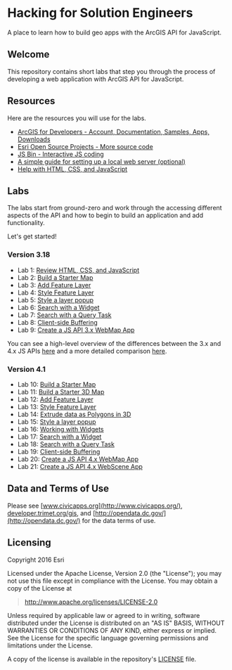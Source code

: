 # Hacking for Solution Engineers 

A place to learn how to build geo apps with the ArcGIS API for JavaScript.

## Welcome

This repository contains short labs that step you through the process of developing a web application with ArcGIS API for JavaScript. 


## Resources

Here are the resources you will use for the labs.

* [ArcGIS for Developers - Account, Documentation, Samples, Apps, Downloads](http://developers.arcgis.com)
* [Esri Open Source Projects - More source code](http://esri.github.io)
* [JS Bin - Interactive JS coding](http://jsbin.com)
* [A simple guide for setting up a local web server (optional)](https://gist.github.com/jgravois/5e73b56fa7756fd00b89)
* [Help with HTML, CSS, and JavaScript](http://w3schools.com)

## Labs

The labs start from ground-zero and work through the accessing different aspects of the API and how to begin to build an application and add functionality.

Let's get started!

### Version 3.18

* Lab 1:  [Review HTML, CSS, and JavaScript](./labs/review/lab1.md)
* Lab 2:  [Build a Starter Map](./labs/jsapi3/create_starter_map/lab.md)
* Lab 3:  [Add Feature Layer](./labs/jsapi3/add_feature_layer/lab.md)
* Lab 4:  [Style Feature Layer](./labs/jsapi3/style_feature_layer/lab.md)
* Lab 5:  [Style a layer popup](./labs/jsapi3/style_simple_popup/lab.md)
* Lab 6:  [Search with a Widget](./labs/jsapi3/search_with_widget/lab.md)
* Lab 7:  [Search with a Query Task](./labs/jsapi3/search_with_query_task/lab.md)
* Lab 8:  [Client-side Buffering](./labs/jsapi3/fixed_buffer_with_geometry_engine/lab.md)
* Lab 9:  [Create a JS API 3.x WebMap App](./labs/webmap_apps/create_jsapi3_app/lab.md)

You can see a high-level overview of the differences between the 3.x and 4.x JS APIs [here](https://developers.arcgis.com/javascript/latest/guide/choose-version/index.html) and a more detailed comparison [here](https://developers.arcgis.com/javascript/latest/guide/functionality-matrix/index.html).

### Version 4.1
 * Lab 10:  [Build a Starter Map](./labs/jsapi/create_starter_map/lab.md)
 * Lab 11:  [Build a Starter 3D Map](./labs/jsapi/create_starter_map_3d/lab.md)
 * Lab 12:  [Add Feature Layer](./labs/jsapi/add_feature_layer/lab.md)
 * Lab 13:  [Style Feature Layer](./labs/jsapi/style_feature_layer/lab.md)
 * Lab 14:  [Extrude data as Polygons in 3D](./labs/jsapi/extrude_polygon_3d/lab.md)
 * Lab 15:  [Style a layer popup](./labs/jsapi/style_simple_popup/lab.md)
 * Lab 16:  [Working with Widgets](./labs/jsapi/working_with_widgets/lab.md)
 * Lab 17:  [Search with a Widget](./labs/jsapi/search_with_widget/lab.md)
 * Lab 18:  [Search with a Query Task](./labs/jsapi/search_with_query_task/lab.md)
 * Lab 19:  [Client-side Buffering](./labs/jsapi/buffer_with_geometry_engine/lab.md)
 * Lab 20:  [Create a JS API 4.x WebMap App](./labs/webmap_apps/create_jsapi_app/lab.md)
 * Lab 21:  [Create a JS API 4.x WebScene App](./labs/webmap_apps/create_jsapi_scene_app/lab.md)
 
## Data and Terms of Use

Please see [www.civicapps.org](http://www.civicapps.org/), [developer.trimet.org/gis](developer.trimet.org/gis), and [http://opendata.dc.gov/](http://opendata.dc.gov/) for the data terms of use.

## Licensing
Copyright 2016 Esri

Licensed under the Apache License, Version 2.0 (the "License");
you may not use this file except in compliance with the License.
You may obtain a copy of the License at

> http://www.apache.org/licenses/LICENSE-2.0

Unless required by applicable law or agreed to in writing, software
distributed under the License is distributed on an "AS IS" BASIS,
WITHOUT WARRANTIES OR CONDITIONS OF ANY KIND, either express or implied.
See the License for the specific language governing permissions and
limitations under the License.

A copy of the license is available in the repository's [LICENSE](./license.txt) file.


